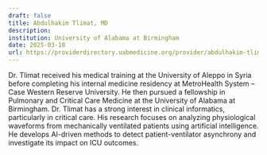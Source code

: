 ```yaml
---
draft: false
title: Abdulhakim Tlimat, MD
description: 
institution: University of Alabama at Birmingham 
date: 2025-03-18
url: https://providerdirectory.uabmedicine.org/provider/abdulhakim-tlimat/2052544
---
```


Dr. Tlimat received his medical training at the University of Aleppo in Syria before completing his internal medicine residency at MetroHealth System – Case Western Reserve University. He then pursued a fellowship in Pulmonary and Critical Care Medicine at the University of Alabama at Birmingham. Dr. Tlimat has a strong interest in clinical informatics, particularly in critical care. His research focuses on analyzing physiological waveforms from mechanically ventilated patients using artificial intelligence. He develops AI-driven methods to detect patient-ventilator asynchrony and investigate its impact on ICU outcomes.